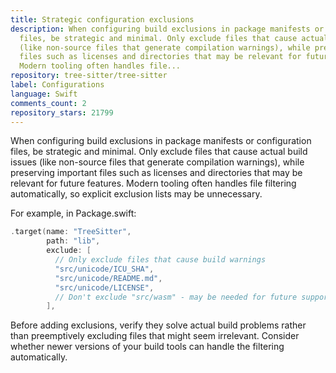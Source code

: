 ```yaml
---
title: Strategic configuration exclusions
description: When configuring build exclusions in package manifests or configuration
  files, be strategic and minimal. Only exclude files that cause actual build issues
  (like non-source files that generate compilation warnings), while preserving important
  files such as licenses and directories that may be relevant for future features.
  Modern tooling often handles file...
repository: tree-sitter/tree-sitter
label: Configurations
language: Swift
comments_count: 2
repository_stars: 21799
---
```


When configuring build exclusions in package manifests or configuration files, be strategic and minimal. Only exclude files that cause actual build issues (like non-source files that generate compilation warnings), while preserving important files such as licenses and directories that may be relevant for future features. Modern tooling often handles file filtering automatically, so explicit exclusion lists may be unnecessary.

For example, in Package.swift:
```swift
.target(name: "TreeSitter",
        path: "lib",
        exclude: [
          // Only exclude files that cause build warnings
          "src/unicode/ICU_SHA",
          "src/unicode/README.md", 
          "src/unicode/LICENSE",
          // Don't exclude "src/wasm" - may be needed for future support
        ],
```

Before adding exclusions, verify they solve actual build problems rather than preemptively excluding files that might seem irrelevant. Consider whether newer versions of your build tools can handle the filtering automatically.